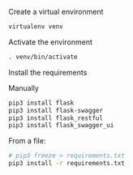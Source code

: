 
Create a virtual environment
```sh
virtualenv venv
```

Activate the environment
```sh
. venv/bin/activate
```

Install the requirements

Manually
```sh
pip3 install flask
pip3 install flask-swagger
pip3 install flask_restful
pip3 install flask_swagger_ui
```

From a file:
```sh
# pip3 freeze > requirements.txt
pip3 install -r requirements.txt
```


